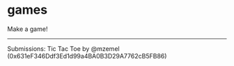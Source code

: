 # games
Make a game!

---

Submissions:
Tic Tac Toe by @mzemel (0x631eF346Ddf3Ed1d99a4BA0B3D29A7762cB5FB86)
